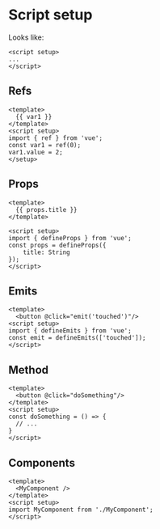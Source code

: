 # Script setup
Looks like:
```
<script setup>
...
</script>
```

## Refs
```
<template>
  {{ var1 }}
</template>
<script setup>
import { ref } from 'vue';
const var1 = ref(0);
var1.value = 2;
</setup>
```

## Props
```
<template>
  {{ props.title }}
</template>

<script setup>
import { defineProps } from 'vue';
const props = defineProps({
    title: String
});
</script>
```

## Emits
```
<template>
  <button @click="emit('touched')"/>
<script setup>
import { defineEmits } from 'vue';
const emit = defineEmits(['touched']);
</script>
```

## Method
```
<template>
  <button @click="doSomething"/>
</template>
<script setup>
const doSomething = () => {
  // ...
}
</script>
```

## Components
```
<template>
  <MyComponent />
</template>
<script setup>
import MyComponent from './MyComponent';
</script>
